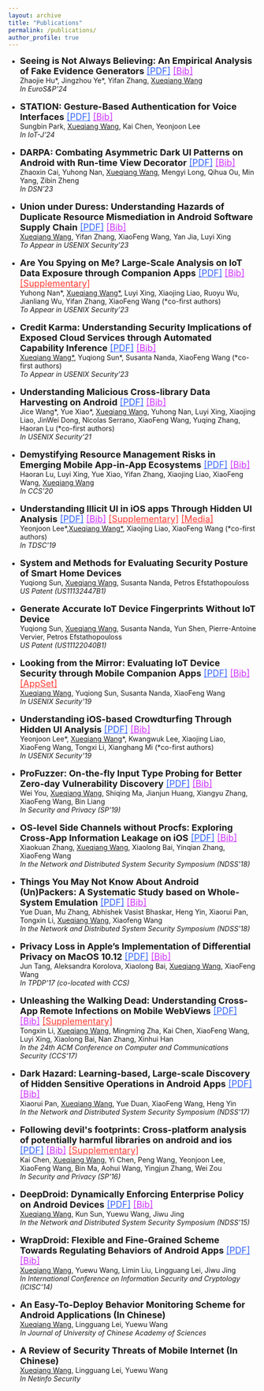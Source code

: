 ```yaml
---
layout: archive
title: "Publications"
permalink: /publications/
author_profile: true
---
```


<ul>
    <li>
    <font size="4">
      <strong>Seeing is Not Always Believing: An Empirical Analysis of Fake Evidence Generators</strong>
      <a style="color:#3364FF" href="" target="_blank" rel="noopener">[PDF]</a>
      <a style="color:#CE33FF" href="" target="_blank" rel="noopener">[Bib]</a>
    </font>
    <br>Zhaojie Hu*, Jingzhou Ye*, Yifan Zhang, <span style="text-decoration:underline;">Xueqiang Wang</span>
    <br><i>In EuroS&P’24</i>
  </li>
   <br>
    <li>
    <font size="4">
      <strong>STATION: Gesture-Based Authentication for Voice Interfaces</strong>
      <a style="color:#3364FF" href="" target="_blank" rel="noopener">[PDF]</a>
      <a style="color:#CE33FF" href="" target="_blank" rel="noopener">[Bib]</a>
    </font>
    <br>Sungbin Park, <span style="text-decoration:underline;">Xueqiang Wang</span>, Kai Chen, Yeonjoon Lee
    <br><i>In IoT-J’24</i>
  </li>
   <br>
    <li>
    <font size="4">
      <strong>DARPA: Combating Asymmetric Dark UI Patterns on Android with Run-time View Decorator</strong>
      <a style="color:#3364FF" href="https://xw48.github.io/files/cai2023darpa.pdf" target="_blank" rel="noopener">[PDF]</a>
      <a style="color:#CE33FF" href="https://xw48.github.io/files/cai2023darpa.bib" target="_blank" rel="noopener">[Bib]</a>
    </font>
    <br>Zhaoxin Cai, Yuhong Nan, <span style="text-decoration:underline;">Xueqiang Wang</span>, Mengyi Long, Qihua Ou, Min Yang, Zibin Zheng
    <br><i>In DSN’23</i>
  </li>
   <br>
    <li>
    <font size="4">
      <strong>Union under Duress: Understanding Hazards of Duplicate Resource Mismediation in Android Software Supply Chain</strong>
      <a style="color:#3364FF" href="https://xw48.github.io/files/wang2023duress.pdf" target="_blank" rel="noopener">[PDF]</a>
      <a style="color:#CE33FF" href="https://xw48.github.io/files/wang2023duress.bib" target="_blank" rel="noopener">[Bib]</a>
    </font>
    <br><span style="text-decoration:underline;">Xueqiang Wang</span>, Yifan Zhang, XiaoFeng Wang, Yan Jia, Luyi Xing
    <br><i>To Appear in USENIX Security’23</i>
  </li>
   <br>
    <li>
    <font size="4">
      <strong>Are You Spying on Me? Large-Scale Analysis on IoT Data Exposure through Companion Apps</strong>
      <a style="color:#3364FF" href="https://xw48.github.io/files/nan2023iotprofiler.pdf" target="_blank" rel="noopener">[PDF]</a>
      <a style="color:#CE33FF" href="https://xw48.github.io/files/nan2023iotprofiler.bib" target="_blank" rel="noopener">[Bib]</a>
      <a style="color:#FF3C33" href="https://sites.google.com/view/iotprofiler" target="_blank" rel="noopener">[Supplementary]</a>
    </font>
    <br>Yuhong Nan*, <span style="text-decoration:underline;">Xueqiang Wang*</span>, Luyi Xing, Xiaojing Liao, Ruoyu Wu, Jianliang Wu, Yifan Zhang, XiaoFeng Wang (*co-first authors)
    <br><i>To Appear in USENIX Security’23</i>
  </li>
   <br>
   <li>
    <font size="4">
      <strong>Credit Karma: Understanding Security Implications of Exposed Cloud Services through Automated Capability Inference</strong>
      <a style="color:#3364FF" href="https://xw48.github.io/files/wang2023creditkarma.pdf" target="_blank" rel="noopener">[PDF]</a>
      <a style="color:#CE33FF" href="https://xw48.github.io/files/wang2023creditkarma.bib" target="_blank" rel="noopener">[Bib]</a>
    </font>
    <br><span style="text-decoration:underline;">Xueqiang Wang*</span>, Yuqiong Sun*, Susanta Nanda, XiaoFeng Wang (*co-first authors)
    <br><i>To Appear in USENIX Security’23</i>
  </li>
  <br>
   <li>
    <font size="4">
      <strong>Understanding Malicious Cross-library Data Harvesting on Android</strong>
      <a style="color:#3364FF" href="https://xw48.github.io/files/wang2021understanding.pdf" target="_blank" rel="noopener">[PDF]</a>
      <a style="color:#CE33FF" href="https://xw48.github.io/files/wang2021understanding.bib" target="_blank" rel="noopener">[Bib]</a>
    </font>
      <br>Jice Wang*, Yue Xiao*, <span style="text-decoration:underline;">Xueqiang Wang</span>, Yuhong Nan, Luyi Xing, Xiaojing Liao, JinWei Dong, Nicolas Serrano, XiaoFeng Wang, Yuqing Zhang, Haoran Lu (*co-first authors)
    <br><i>In USENIX Security’21</i>
  </li>
  <br>
   <li>
    <font size="4">
      <strong>Demystifying Resource Management Risks in Emerging Mobile App-in-App Ecosystems</strong>
      <a style="color:#3364FF" href="https://xw48.github.io/files/lu2020demystifying.pdf" target="_blank" rel="noopener">[PDF]</a>
      <a style="color:#CE33FF" href="https://xw48.github.io/files/lu2020demystifying.bib" target="_blank" rel="noopener">[Bib]</a>
    </font>
    <br>Haoran Lu, Luyi Xing, Yue Xiao, Yifan Zhang, Xiaojing Liao, XiaoFeng Wang, <span style="text-decoration:underline;">Xueqiang Wang</span>
    <br><i>In CCS'20</i>
  </li>
  <br>
  <li>
    <font size="4">
      <strong>Understanding Illicit UI in iOS apps Through Hidden UI Analysis</strong>
      <a style="color:#3364FF" href="https://xw48.github.io/files/lee2019understanding.pdf" target="_blank" rel="noopener">[PDF]</a>
      <a style="color:#CE33FF" href="https://xw48.github.io/files/lee2019understanding.bib" target="_blank" rel="noopener">[Bib]</a>
      <a style="color:#FF3C33" href="https://sites.google.com/site/ioschameleons/" target="_blank" rel="noopener">[Supplementary]</a>
      <a style="color:#FF3C33" href="https://spectrum.ieee.org/tech-talk/computing/software/new-screening-technique-reveals-142-malicious-apple-apps" target="_blank" rel="noopener">[Media]</a>
    </font>
    <br>Yeonjoon Lee*,<span style="text-decoration:underline;">Xueqiang Wang*</span>, Xiaojing Liao, XiaoFeng Wang (*co-first authors)
    <br><i>In TDSC'19</i>
  </li>
  <br>
  <li>
    <font size="4">
      <strong>System and Methods for Evaluating Security Posture of Smart Home Devices</strong>
    </font>
    <br>Yuqiong Sun, <span style="text-decoration:underline;">Xueqiang Wang</span>, Susanta Nanda, Petros Efstathopouloss
    <br><i>US Patent (US11132447B1)</i>
  </li>
  <br>
  <li>
    <font size="4">
      <strong>Generate Accurate IoT Device Fingerprints Without IoT Device</strong>
    </font>
    <br>Yuqiong Sun, <span style="text-decoration:underline;">Xueqiang Wang</span>, Susanta Nanda, Yun Shen, Pierre-Antoine Vervier, Petros Efstathopouloss
    <br><i>US Patent (US11122040B1)</i>
  </li>
  <br>
  <li>
    <font size="4">
      <strong>Looking from the Mirror: Evaluating IoT Device Security through Mobile Companion Apps</strong>
      <a style="color:#3364FF" href="https://xw48.github.io/files/wang2019looking.pdf" target="_blank" rel="noopener">[PDF]</a>
      <a style="color:#CE33FF" href="https://xw48.github.io/files/wang2019looking.bib" target="_blank" rel="noopener">[Bib]</a>
      <a style="color:#FF3C33" href="http://seclab.soic.indiana.edu/xw48/iot_companion_appset.tar.gz" target="_blank" rel="noopener">[AppSet]</a>
    </font>
    <br><span style="text-decoration:underline;">Xueqiang Wang</span>, Yuqiong Sun, Susanta Nanda, XiaoFeng Wang
    <br><i>In USENIX Security'19</i>
  </li>
  <br>
  <li>
    <font size="4">
      <strong>Understanding iOS-based Crowdturfing Through Hidden UI Analysis</strong>
      <a style="color:#3364FF" href="https://xw48.github.io/files/lee2019understandingi.pdf" target="_blank" rel="noopener">[PDF]</a>
      <a style="color:#CE33FF" href="https://xw48.github.io/files/lee2019understandingi.bib" target="_blank" rel="noopener">[Bib]</a>
    </font>
    <br>Yeonjoon Lee*, <span style="text-decoration:underline;">Xueqiang Wang</span>*, Kwangwuk Lee, Xiaojing Liao, XiaoFeng Wang, Tongxi Li, Xianghang Mi (*co-first authors)
    <br><i>In USENIX Security'19</i>
  </li>
  <br>
  <li>
    <font size="4">
      <strong>ProFuzzer: On-the-fly Input Type Probing for Better Zero-day Vulnerability Discovery</strong>
      <a style="color:#3364FF" href="https://xw48.github.io/files/you2019profuzzer.pdf" target="_blank" rel="noopener">[PDF]</a>
      <a style="color:#CE33FF" href="https://xw48.github.io/files/you2019profuzzer.bib" target="_blank" rel="noopener">[Bib]</a>
    </font>
    <br>Wei You, <span style="text-decoration:underline;">Xueqiang Wang</span>, Shiqing Ma, Jianjun Huang, Xiangyu Zhang, XiaoFeng Wang, Bin Liang
    <br><i>In Security and Privacy (SP'19)</i>
  </li>
  <br>
  <li>
    <font size="4">
      <strong>OS-level Side Channels without Procfs: Exploring Cross-App Information Leakage on iOS</strong>
      <a style="color:#3364FF" href="https://xw48.github.io/files/zhang2018level.pdf" target="_blank" rel="noopener">[PDF]</a>
      <a style="color:#CE33FF" href="https://xw48.github.io/files/zhang2018level.bib" target="_blank" rel="noopener">[Bib]</a>
    </font>
    <br>Xiaokuan Zhang, <span style="text-decoration:underline;">Xueqiang Wang</span>, Xiaolong Bai, Yinqian Zhang, XiaoFeng Wang
    <br><i>In the Network and Distributed System Security Symposium (NDSS'18)</i>
  </li>
  <br>
  <li>
    <font size="4">
      <strong>Things You May Not Know About Android (Un)Packers: A Systematic Study based on Whole-System Emulation</strong>
      <a style="color:#3364FF" href="https://xw48.github.io/files/duan2018things.pdf" target="_blank" rel="noopener">[PDF]</a>
      <a style="color:#CE33FF" href="https://xw48.github.io/files/duan2018things.bib" target="_blank" rel="noopener">[Bib]</a>
    </font>
    <br>Yue Duan, Mu Zhang, Abhishek Vasist Bhaskar, Heng Yin, Xiaorui Pan, Tongxin Li, <span style="text-decoration:underline;">Xueqiang Wang</span>, Xiaofeng Wang
    <br><i>In the Network and Distributed System Security Symposium (NDSS'18)</i>
  </li>
  <br>
  <li>
    <font size="4">
      <strong>Privacy Loss in Apple’s Implementation of Differential Privacy on MacOS 10.12</strong>
      <a style="color:#3364FF" href="https://xw48.github.io/files/tang2017privacy.pdf" target="_blank" rel="noopener">[PDF]</a>
      <a style="color:#CE33FF" href="https://xw48.github.io/files/tang2017privacy.bib" target="_blank" rel="noopener">[Bib]</a>
    </font>
    <br>Jun Tang, Aleksandra Korolova, Xiaolong Bai, <span style="text-decoration:underline;">Xueqiang Wang</span>, XiaoFeng Wang
    <br><i>In TPDP'17 (co-located with CCS)</i>
  </li>
  <br>
  <li>
    <font size="4">
      <strong>Unleashing the Walking Dead: Understanding Cross-App Remote Infections on Mobile WebViews</strong>
      <a style="color:#3364FF" href="https://xw48.github.io/files/li2017unleashing.pdf" target="_blank" rel="noopener">[PDF]</a>
      <a style="color:#CE33FF" href="https://xw48.github.io/files/li2017unleashing.bib" target="_blank" rel="noopener">[Bib]</a>
      <a style="color:#FF3C33" href="https://sites.google.com/site/xawisite/" target="_blank">[Supplementary]</a>
    </font>
    <br>Tongxin Li, <span style="text-decoration:underline;">Xueqiang Wang</span>, Mingming Zha, Kai Chen, XiaoFeng Wang, Luyi Xing, Xiaolong Bai, Nan Zhang, Xinhui Han
    <br><i>In the 24th ACM Conference on Computer and Communications Security (CCS'17)</i>
  </li>
  <br>
  <li>
    <font size="4">
      <strong>Dark Hazard: Learning-based, Large-scale Discovery of Hidden Sensitive Operations in Android Apps</strong>
      <a style="color:#3364FF" href="https://xw48.github.io/files/pan2017dark.pdf" target="_blank" rel="noopener">[PDF]</a>
      <a style="color:#CE33FF" href="https://xw48.github.io/files/pan2017dark.bib" target="_blank" rel="noopener">[Bib]</a>
    </font>
    <br>Xiaorui Pan, <span style="text-decoration:underline;">Xueqiang Wang</span>, Yue Duan, XiaoFeng Wang, Heng Yin
    <br><i>In the Network and Distributed System Security Symposium (NDSS'17)</i>
  </li>
  <br>
  <li>
    <font size="4">
      <strong>Following devil's footprints: Cross-platform analysis of potentially harmful libraries on android and ios</strong>
      <a style="color:#3364FF" href="https://xw48.github.io/files/chen2016following.pdf" target="_blank" rel="noopener">[PDF]</a>
      <a style="color:#CE33FF" href="https://xw48.github.io/files/chen2016following.bib" target="_blank" rel="noopener">[Bib]</a>
      <a style="color:#FF3C33" href="https://sites.google.com/site/phalibscom/" target="_blank" rel="noopener">[Supplementary]</a>
    </font>
    <br>Kai Chen, <span style="text-decoration:underline;">Xueqiang Wang</span>, Yi Chen, Peng Wang, Yeonjoon Lee, XiaoFeng Wang, Bin Ma, Aohui Wang, Yingjun Zhang, Wei Zou
    <br><i>In Security and Privacy (SP'16)</i>
  </li>
  <br>
  <li>
    <font size="4">
      <strong>DeepDroid: Dynamically Enforcing Enterprise Policy on Android Devices</strong>
      <a style="color:#3364FF" href="https://xw48.github.io/files/wang2015deepdroid.pdf" target="_blank" rel="noopener">[PDF]</a>
      <a style="color:#CE33FF" href="https://xw48.github.io/files/wang2015deepdroid.bib" target="_blank" rel="noopener">[Bib]</a>
    </font>
    <br><span style="text-decoration:underline;">Xueqiang Wang</span>, Kun Sun, Yuewu Wang, Jiwu Jing
    <br><i>In the Network and Distributed System Security Symposium (NDSS'15)</i>
  </li>
  <br>
  <li>
    <font size="4">
      <strong>WrapDroid: Flexible and Fine-Grained Scheme Towards Regulating Behaviors of Android Apps</strong>
      <a style="color:#3364FF" href="https://xw48.github.io/files/wang2014wrapdroid.pdf" target="_blank" rel="noopener">[PDF]</a>
      <a style="color:#CE33FF" href="https://xw48.github.io/files/wang2014wrapdroid.bib" target="_blank" rel="noopener">[Bib]</a>
    </font>
    <br><span style="text-decoration:underline;">Xueqiang Wang</span>, Yuewu Wang, Limin Liu, Lingguang Lei, Jiwu Jing
    <br><i>In International Conference on Information Security and Cryptology (ICISC'14)</i>
  </li>
  <br>
  <li>
    <font size="4">
      <strong>An Easy-To-Deploy Behavior Monitoring Scheme for Android Applications (In Chinese)</strong>
    </font>
    <br><span style="text-decoration:underline;">Xueqiang Wang</span>, Lingguang Lei, Yuewu Wang
    <br><i>In Journal of University of Chinese Academy of Sciences</i>
  </li>
  <br>
  <li>
    <font size="4">
      <strong>A Review of Security Threats of Mobile Internet (In Chinese)</strong>
    </font>
    <br><span style="text-decoration:underline;">Xueqiang Wang</span>, Lingguang Lei, Yuewu Wang
    <br><i>In Netinfo Security</i>
  </li>
  <br>
</ul>
